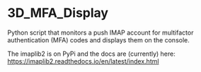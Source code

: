 # 3D_MFA_Display
Python script that monitors a push IMAP account for multifactor authentication (MFA) codes and displays them on the console.

The imaplib2 is on PyPi and the docs are (currently) here: https://imaplib2.readthedocs.io/en/latest/index.html

